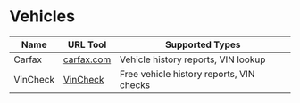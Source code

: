 # Vehicles

| Name             | URL Tool                                        | Supported Types                           |
|------------------|-------------------------------------------------|-------------------------------------------|
| Carfax        | [carfax.com](https://www.carfax.com) | Vehicle history reports, VIN lookup     |
| VinCheck         | [VinCheck](https://www.deepl.com/pro)         | Free vehicle history reports, VIN checks     |


